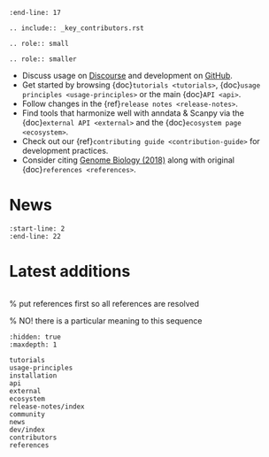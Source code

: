 ```{include} ../README.md
:end-line: 17
```

```{eval-rst}
.. include:: _key_contributors.rst
```

```{eval-rst}
.. role:: small
```

```{eval-rst}
.. role:: smaller
```

* Discuss usage on [Discourse] and development on [GitHub].
* Get started by browsing {doc}`tutorials <tutorials>`, {doc}`usage principles <usage-principles>` or the main {doc}`API <api>`.
* Follow changes in the {ref}`release notes <release-notes>`.
* Find tools that harmonize well with anndata & Scanpy via the {doc}`external API <external>` and the {doc}`ecosystem page <ecosystem>`.
* Check out our {ref}`contributing guide <contribution-guide>` for development practices.
* Consider citing [Genome Biology (2018)] along with original {doc}`references <references>`.

# News

```{include} news.md
:start-line: 2
:end-line: 22
```

# Latest additions

```{include} release-notes/release-latest.md
```

% put references first so all references are resolved

% NO! there is a particular meaning to this sequence

```{toctree}
:hidden: true
:maxdepth: 1

tutorials
usage-principles
installation
api
external
ecosystem
release-notes/index
community
news
dev/index
contributors
references
```

[discourse]: https://discourse.scverse.org/
[genome biology (2018)]: https://doi.org/10.1186/s13059-017-1382-0
[github]: https://github.com/theislab/scanpy
